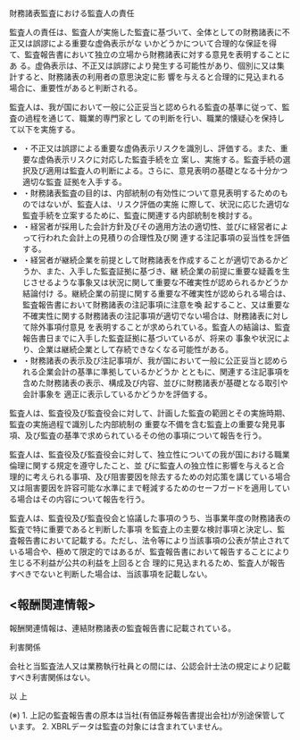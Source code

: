 財務諸表監査における監査人の責任

監査人の責任は、監査人が実施した監査に基づいて、全体としての財務諸表に不正又は誤謬による重要な虚偽表示がな いかどうかについて合理的な保証を得て、監査報告書において独立の立場から財務諸表に対する意見を表明することにあ る。虚偽表示は、不正又は誤謬により発生する可能性があり、個別に又は集計すると、財務諸表の利用者の意思決定に影 響を与えると合理的に見込まれる場合に、重要性があると判断される。

監査人は、我が国において一般に公正妥当と認められる監査の基準に従って、監査の過程を通じて、職業的専門家とし ての判断を行い、職業的懐疑心を保持して以下を実施する。

- ・不正又は誤謬による重要な虚偽表示リスクを識別し、評価する。また、重要な虚偽表示リスクに対応した監査手続を立 案し、実施する。監査手続の選択及び適用は監査人の判断による。さらに、意見表明の基礎となる十分かつ適切な監査 証拠を入手する。
- ・財務諸表監査の目的は、内部統制の有効性について意見表明するためのものではないが、監査人は、リスク評価の実施 に際して、状況に応じた適切な監査手続を立案するために、監査に関連する内部統制を検討する。
- ・経営者が採用した会計方針及びその適用方法の適切性、並びに経営者によって行われた会計上の見積りの合理性及び関 連する注記事項の妥当性を評価する。
- ・経営者が継続企業を前提として財務諸表を作成することが適切であるかどうか、また、入手した監査証拠に基づき、継 続企業の前提に重要な疑義を生じさせるような事象又は状況に関して重要な不確実性が認められるかどうか結論付け る。継続企業の前提に関する重要な不確実性が認められる場合は、監査報告書において財務諸表の注記事項に注意を喚 起すること、又は重要な不確実性に関する財務諸表の注記事項が適切でない場合は、財務諸表に対して除外事項付意見 を表明することが求められている。監査人の結論は、監査報告書日までに入手した監査証拠に基づいているが、将来の 事象や状況により、企業は継続企業として存続できなくなる可能性がある。
- ・財務諸表の表示及び注記事項が、我が国において一般に公正妥当と認められる企業会計の基準に準拠しているかどうか とともに、関連する注記事項を含めた財務諸表の表示、構成及び内容、並びに財務諸表が基礎となる取引や会計事象を 適正に表示しているかどうかを評価する。

監査人は、監査役及び監査役会に対して、計画した監査の範囲とその実施時期、監査の実施過程で識別した内部統制の 重要な不備を含む監査上の重要な発見事項、及び監査の基準で求められているその他の事項について報告を行う。

監査人は、監査役及び監査役会に対して、独立性についての我が国における職業倫理に関する規定を遵守したこと、並 びに監査人の独立性に影響を与えると合理的に考えられる事項、及び阻害要因を除去するための対応策を講じている場合 又は阻害要因を許容可能な水準にまで軽減するためのセーフガードを適用している場合はその内容について報告を行う。

監査人は、監査役及び監査役会と協議した事項のうち、当事業年度の財務諸表の監査で特に重要であると判断した事項 を監査上の主要な検討事項と決定し、監査報告書において記載する。ただし、法令等により当該事項の公表が禁止されて いる場合や、極めて限定的ではあるが、監査報告書において報告することにより生じる不利益が公共の利益を上回ると合 理的に見込まれるため、監査人が報告すべきでないと判断した場合は、当該事項を記載しない。

## <報酬関連情報>

報酬関連情報は、連結財務諸表の監査報告書に記載されている。

利害関係

会社と当監査法人又は業務執行社員との間には、公認会計士法の規定により記載すべき利害関係はない。

以 上

(※) 1. 上記の監査報告書の原本は当社(有価証券報告書提出会社)が別途保管しています。 2. XBRLデータは監査の対象には含まれていません。